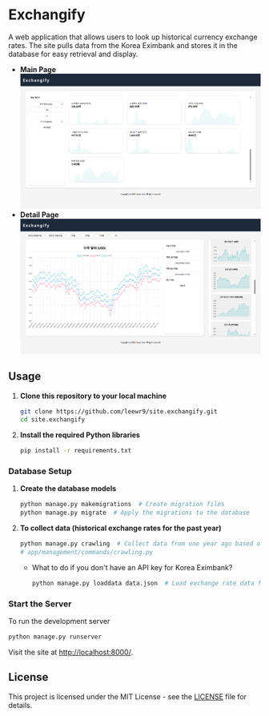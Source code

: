 # Exchangify

A web application that allows users to look up historical currency exchange rates. The site pulls data from the Korea Eximbank and stores it in the database for easy retrieval and display.

- **Main Page**  
    ![](main.png)
- **Detail Page**  
    ![](detail.png)

## Usage
1. **Clone this repository to your local machine**
     ```bash
     git clone https://github.com/leewr9/site.exchangify.git
     cd site.exchangify
     ```

2. **Install the required Python libraries**
     ```bash
     pip install -r requirements.txt
     ```

### Database Setup
1. **Create the database models**
     ```bash
     python manage.py makemigrations  # Create migration files
     python manage.py migrate  # Apply the migrations to the database
     ```

2. **To collect data (historical exchange rates for the past year)**
     ```bash
     python manage.py crawling  # Collect data from one year ago based on today
     # app/management/commands/crawling.py
     ```

    - What to do if you don't have an API key for Korea Eximbank?
       ```bash
       python manage.py loaddata data.json  # Load exchange rate data for the period 2023-12-04 to 2024-12-05
       ```

### Start the Server
To run the development server

```bash
python manage.py runserver
```

Visit the site at [http://localhost:8000/](http://localhost:8000/).

## License
This project is licensed under the MIT License - see the [LICENSE](LICENSE) file for details.

